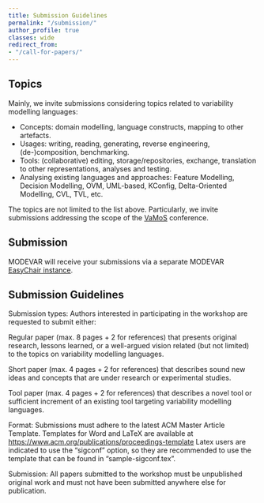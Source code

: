 ```yaml
---
title: Submission Guidelines
permalink: "/submission/"
author_profile: true
classes: wide
redirect_from:
- "/call-for-papers/"
---
```


## Topics

Mainly, we invite submissions considering topics related to variability modelling languages:

* Concepts: domain modelling, language constructs, mapping to other artefacts.
* Usages: writing, reading, generating, reverse engineering, (de-)composition, benchmarking.
* Tools: (collaborative) editing, storage/repositories, exchange, translation to other representations, analyses and testing.
* Analysing existing languages and approaches: Feature Modelling, Decision Modelling, OVM, UML-based, KConfig, Delta-Oriented Modelling, CVL, TVL, etc.

The topics are not limited to the list above. Particularly, we invite submissions addressing the scope of the [VaMoS](https://vamos2024.inf.unibe.ch/cfp/) conference.

## Submission

MODEVAR will receive your submissions via a separate MODEVAR [EasyChair instance](https://easychair.org/conferences/?conf=modevar2024).

## Submission Guidelines

Submission types: Authors interested in participating in the workshop are requested to submit either:

Regular paper (max. 8 pages + 2 for references) that presents original research, lessons learned, or a well-argued vision related (but not limited) to the topics on variability modelling languages.

Short paper (max. 4 pages + 2 for references) that describes sound new ideas and concepts that are under research or experimental studies.

Tool paper (max. 4 pages + 2 for references) that describes a novel tool or sufficient increment of an existing tool targeting variability modelling languages.

Format: Submissions must adhere to the latest ACM Master Article Template. Templates for Word and LaTeX are available at https://www.acm.org/publications/proceedings-template 
Latex users are indicated to use the “sigconf” option, so they are recommended to use the template that can be found in “sample-sigconf.tex”.

Submission: All papers submitted to the workshop must be unpublished original work and must not have been submitted anywhere else for publication.



